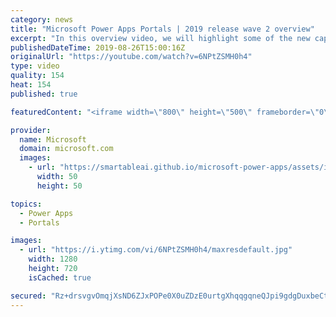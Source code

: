 ```yaml
---
category: news
title: "Microsoft Power Apps Portals | 2019 release wave 2 overview"
excerpt: "In this overview video, we will highlight some of the new capabilities included in Microsoft Power Apps Portals that will help you plan and prepare for the upcoming updates with confidence.     Here are the capabilities covered:  • Low-code responsive website creation  • Commercial or enterprise login"
publishedDateTime: 2019-08-26T15:00:16Z
originalUrl: "https://youtube.com/watch?v=6NPtZSMH0h4"
type: video
quality: 154
heat: 154
published: true

featuredContent: "<iframe width=\"800\" height=\"500\" frameborder=\"0\" src=\"https://www.youtube.com/embed/6NPtZSMH0h4\" allow=\"accelerometer; autoplay; encrypted-media; gyroscope; picture-in-picture\" allowfullscreen></iframe>"

provider:
  name: Microsoft
  domain: microsoft.com
  images:
    - url: "https://smartableai.github.io/microsoft-power-apps/assets/images/organizations/microsoft.com-50x50.jpg"
      width: 50
      height: 50

topics:
  - Power Apps
  - Portals

images:
  - url: "https://i.ytimg.com/vi/6NPtZSMH0h4/maxresdefault.jpg"
    width: 1280
    height: 720
    isCached: true

secured: "Rz+drsvgvOmqjXsND6ZJxPOPe0X0uZDzE0urtgXhqqgqneQJpi9gdgDuxbeCtVX07OPEJLQMGz/6arOOaIEHucRzH86tl1CAaNOwm2NRTlNER2Ri1h4xwvA4AMPF4I7ZuRUdn3l1CzeWRnZgvzty9jrSBd/cR0AJTxqHnf0LfaGEiWErvwejKicmgN/VPZ+gWwsq/PMX0cFnPGLSxomLOZHaAgMe749n84SEMEZD3YHm77mVHadRzgAtO4x2K+PAzeyq7ce8s8CUUV3wrnYirz1hU2knz5MVTYLbFdd6GB8rklMEn/jJn8PvAGKl/fMHtX93gs2ZwOrmfBNqV/8089EK5EdjpvXv9anSZi0iHHvoSpFuJOLzpgmQjjqxf5m1ouBbDdZl0QWBg0eprJjldKzPdMR/a1zs2h9I9a8VGr6SKxmEVWtSGwNyfm+aj/ed;J8W3tsE/9c7xLYy6WPjVhw=="
---
```


